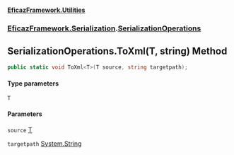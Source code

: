 #### [EficazFramework.Utilities](EficazFrameworkUtilities.md 'EficazFramework Utilities')
### [EficazFramework.Serialization](EficazFrameworkUtilities.md#EficazFramework.Serialization 'EficazFramework.Serialization').[SerializationOperations](EficazFramework.Serialization/SerializationOperations.md 'EficazFramework.Serialization.SerializationOperations')

## SerializationOperations.ToXml<T>(T, string) Method

```csharp
public static void ToXml<T>(T source, string targetpath);
```
#### Type parameters

<a name='EficazFramework.Serialization.SerializationOperations.ToXml_T_(T,string).T'></a>

`T`
#### Parameters

<a name='EficazFramework.Serialization.SerializationOperations.ToXml_T_(T,string).source'></a>

`source` [T](EficazFramework.Serialization/SerializationOperations/ToXml_T_(T,string).md#EficazFramework.Serialization.SerializationOperations.ToXml_T_(T,string).T 'EficazFramework.Serialization.SerializationOperations.ToXml<T>(T, string).T')

<a name='EficazFramework.Serialization.SerializationOperations.ToXml_T_(T,string).targetpath'></a>

`targetpath` [System.String](https://docs.microsoft.com/en-us/dotnet/api/System.String 'System.String')